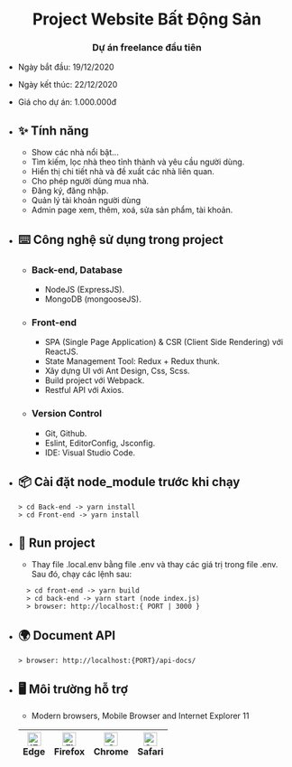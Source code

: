   <h1 align="center"><b>Project Website Bất Động Sản</b></h1>
  <h3 align="center"><b>Dự án freelance đầu tiên</b></h1>

- Ngày bắt đầu: 19/12/2020
- Ngày kết thúc: 22/12/2020
- Giá cho dự án: 1.000.000đ

- ## ✨ **Tính năng**

  - Show các nhà nổi bật...
  - Tìm kiếm, lọc nhà theo tỉnh thành và yêu cầu người dùng.
  - Hiển thị chi tiết nhà và đề xuất các nhà liên quan.
  - Cho phép người dùng mua nhà.
  - Đăng ký, đăng nhập.
  - Quản lý tài khoản người dùng
  - Admin page xem, thêm, xoá, sửa sản phẩm, tài khoản.

- ## ⌨️ **Công nghệ sử dụng trong project**

  - ### **Back-end, Database**

    - NodeJS (ExpressJS).
    - MongoDB (mongooseJS).

  - ### **Front-end**
    - SPA (Single Page Application) & CSR (Client Side Rendering) với ReactJS.
    - State Management Tool: Redux + Redux thunk.
    - Xây dựng UI với Ant Design, Css, Scss.
    - Build project với Webpack.
    - Restful API với Axios.
  - ### **Version Control**
    - Git, Github.
    - Eslint, EditorConfig, Jsconfig.
    - IDE: Visual Studio Code.

- ## 📦 **Cài đặt node_module trước khi chạy**

  ```
  > cd Back-end -> yarn install
  > cd Front-end -> yarn install
  ```

- ## 🔨 **Run project**
  - Thay file .local.env bằng file .env và thay các giá trị trong file .env. Sau đó, chạy các lệnh sau:
  ```
    > cd front-end -> yarn build
    > cd back-end -> yarn start (node index.js)
    > browser: http://localhost:{ PORT | 3000 }
  ```
- ## 🌍 **Document API**
  `> browser: http://localhost:{PORT}/api-docs/`
- ## 🖥 **Môi trường hỗ trợ**

  - Modern browsers, Mobile Browser and Internet Explorer 11

  | [<img src="https://raw.githubusercontent.com/alrra/browser-logos/master/src/edge/edge_48x48.png" alt="IE / Edge" width="24px" height="24px" />](http://godban.github.io/browsers-support-badges/)<br> Edge | [<img src="https://raw.githubusercontent.com/alrra/browser-logos/master/src/firefox/firefox_48x48.png" alt="Firefox" width="24px" height="24px" />](http://godban.github.io/browsers-support-badges/)<br>Firefox | [<img src="https://raw.githubusercontent.com/alrra/browser-logos/master/src/chrome/chrome_48x48.png" alt="Chrome" width="24px" height="24px" />](http://godban.github.io/browsers-support-badges/)<br>Chrome | [<img src="https://raw.githubusercontent.com/alrra/browser-logos/master/src/safari/safari_48x48.png" alt="Safari" width="24px" height="24px" />](http://godban.github.io/browsers-support-badges/)<br>Safari |
  | ---------------------------------------------------------------------------------------------------------------------------------------------------------------------------------------------------------- | ---------------------------------------------------------------------------------------------------------------------------------------------------------------------------------------------------------------- | ------------------------------------------------------------------------------------------------------------------------------------------------------------------------------------------------------------ | ------------------------------------------------------------------------------------------------------------------------------------------------------------------------------------------------------------ |
